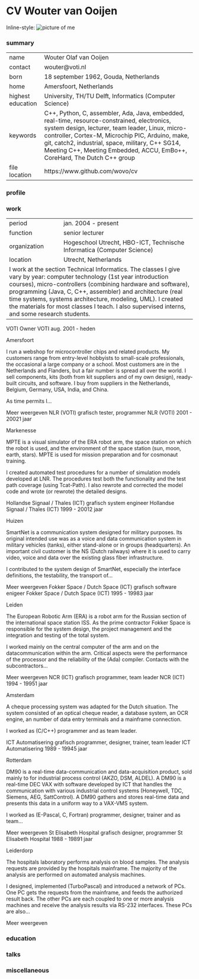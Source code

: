 # CV Wouter van Ooijen

Inline-style: 
![picture of me](https://github.com/wovo/cv/myself.jpg)

### summary

<table><tbody>

<tr><td>name</td><td>
Wouter Olaf van Ooijen
</td></tr>

<tr><td>contact</td><td>
wouter@voti.nl
</td></tr>

<tr><td>born</td><td>
18 september 1962, Gouda, Netherlands
</td></tr>

<tr><td>home</td><td>
Amersfoort, Netherlands
</td></tr>

<tr><td>highest education</td><td>
University, TH/TU Delft, Informatics (Computer Science)
</td></tr>

<tr><td>keywords</td><td>
C++, Python, C, assembler, Ada, Java, 
embedded, real-time, resource-constrained, electronics,
system design, lecturer, team leader,
Linux, micro-controller, Cortex-M, Microchip PIC, 
Arduino, make, git, catch2,
industrial, space, military, 
C++ SG14, Meeting C++, Meeting Embedded, ACCU, EmBo++, CoreHard, The Dutch C++ group
</td></tr>

<tr><td>file location</td><td>
https://www.github.com/wovo/cv
</td></tr>

</tbody></table>

### profile

### work

<table><tbody>

<tr><td>period</td><td>
jan. 2004 - present
</td></tr>

<tr><td>function</td><td>
senior lecturer
</td></tr>

<tr><td>organization</td><td>
Hogeschool Utrecht, HBO-ICT, Technische Informatica (Computer Science)
</td></tr>

<tr><td>location</td><td>
Utrecht, Netherlands
</td></tr>

<tr><td colspan = 2>
I work at the section Technical Informatics. The classes I give vary by year: computer technology (1st year introduction courses), micro-controllers (combining hardware and software), programming (Java, C, C++, assembler) and architecture (real time systems, systems architecture, modeling, UML). I created the materials for most classes I teach. I also supervised interns, and some research students.
</td></tr>



</tbody></table>


VOTI
Owner
VOTI
aug. 2001 - heden

Amersfoort

I run a webshop for microcontroller chips and related products. My customers range from entry-level hobbyists to small-scale professionals, the occasional a large company or a school. Most customers are in the Netherlands and Flanders, but a fair number is spread all over the world. I sell components, kits (both from kit suppliers and of my own design), ready-built circuits, and software. I buy from suppliers in the Netherlands, Belgium, Germany, USA, India, and China.

As time permits I…

Meer weergeven 
NLR (VOTI) grafisch
tester, programmer
NLR (VOTI)
2001 - 20021 jaar

Markenesse

MPTE is a visual simulator of the ERA robot arm, the space station on which the robot is used, and the environment of the space station (sun, moon, earth, stars). MPTE is used for mission preparation and for cosmonaut training.

I created automated test procedures for a number of simulation models developed at LNR. The procedures test both the functionality and the test path coverage (using Tcat-Path). I also rewrote and corrected the model code and wrote (or rewrote) the detailed designs.

Hollandse Signaal / Thales (ICT) grafisch
system engineer
Hollandse Signaal / Thales (ICT)
1999 - 20012 jaar

Huizen

SmartNet is a communication system designed for military purposes. Its original intended use was as a voice and data communication system in military vehicles (tanks), either stand-alone or in groups (headquarters). An important civil customer is the NS (Dutch railways) where it is used to carry video, voice and data over the existing glass fiber infrastructure.

I contributed to the system design of SmartNet, especially the interface definitions, the testability, the transport of…

Meer weergeven 
Fokker Space / Dutch Space (ICT) grafisch
software enigeer
Fokker Space / Dutch Space (ICT)
1995 - 19983 jaar

Leiden

The European Robotic Arm (ERA) is a robot arm for the Russian section of the international space station ISS. As the prime contractor Fokker Space is responsible for the system design, the project management and the integration and testing of the total system.

I worked mainly on the central computer of the arm and on the datacommunication within the arm. Critical aspects were the performance of the processor and the reliability of the (Ada) compiler. Contacts with the subcontractors…

Meer weergeven 
NCR (ICT) grafisch
programmer, team leader
NCR (ICT)
1994 - 19951 jaar

Amsterdam

A cheque processing system was adapted for the Dutch situation. The system consisted of an optical cheque reader, a database system, an OCR engine, an number of data entry terminals and a mainframe connection.

I worked as (C/C++) programmer and as team leader.

ICT Automatisering grafisch
programmer, designer, trainer, team leader
ICT Automatisering
1989 - 19945 jaar

Rotterdam

DM90 is a real-time data-communication and data-acquisition product, sold mainly to for industrial process control (AKZO, DSM, ALDEL). A DM90 is a real-time DEC VAX with software developed by ICT that handles the communication with various industrial control systems (Honeywell, TDC, Siemens, AEG, SattControl). A DM90 gathers and stores real-time data and presents this data in a uniform way to a VAX-VMS system.

I worked as (E-Pascal, C, Fortran) programmer, designer, trainer and as team…

Meer weergeven 
St Elisabeth Hospital grafisch
designer, programmer
St Elisabeth Hospital
1988 - 19891 jaar

Leiderdorp

The hospitals laboratory performs analysis on blood samples. The analysis requests are provided by the hospitals mainframe. The majority of the analysis are performed on automated analysis machines.

I designed, implemented (TurboPascal) and introduced a network of PCs. One PC gets the requests from the mainframe, and feeds the authorized result back. The other PCs are each coupled to one or more analysis machines and receive the analysis results via RS-232 interfaces. These PCs are also…

Meer weergeven 

### education

### talks



### miscellaneous




